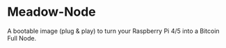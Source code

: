# Meadow-Node
A bootable image (plug &amp; play) to turn your Raspberry Pi 4/5 into a Bitcoin Full Node. 
